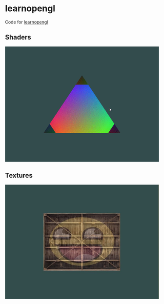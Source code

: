 # learnopengl

Code for [learnopengl](https://learnopengl.com)

## Shaders

![Shader magic](demo/shaders.gif)

## Textures

![Two mixed textures](demo/textures.jpg)

